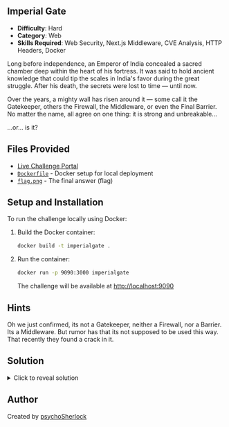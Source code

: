 ## Imperial Gate

- **Difficulty**: Hard
- **Category**: Web
- **Skills Required**: Web Security, Next.js Middleware, CVE Analysis, HTTP Headers, Docker

Long before independence, an Emperor of India concealed a sacred chamber deep within the heart of his fortress. It was said to hold ancient knowledge that could tip the scales in India's favor during the great struggle. After his death, the secrets were lost to time — until now.

Over the years, a mighty wall has risen around it — some call it the Gatekeeper, others the Firewall, the Middleware, or even the Final Barrier. No matter the name, all agree on one thing: it is strong and unbreakable…

...or... is it?

## Files Provided

- [Live Challenge Portal](http://challenges.mcsc.space:6969/)
- [`Dockerfile`](./Dockerfile) - Docker setup for local deployment
- [`flag.png`](./flag.png) - The final answer (flag)

## Setup and Installation

To run the challenge locally using Docker:

1. Build the Docker container:
   ```bash
   docker build -t imperialgate .
   ```
2. Run the container:
   ```bash
   docker run -p 9090:3000 imperialgate
   ```
   The challenge will be available at [http://localhost:9090](http://localhost:9090)

## Hints

Oh we just confirmed, its not a Gatekeeper, neither a Firewall, nor a Barrier. Its a Middleware. But rumor has that its not supposed to be used this way. That recently they found a crack in it.

## Solution

<details>
<summary>Click to reveal solution</summary>

### Analysis Approach

1. Observe the challenge and note the Next.js version and middleware hints
2. Research CVE-2025-29927 and learn about the header-based middleware bypass
3. Identify that `/will` is protected by middleware and redirects to `/unauthorized`
4. Use the header `x-middleware-subrequest:middleware:middleware:middleware:middleware:middleware` to bypass the middleware
5. Access `/will` with the header to reveal the flag

### Step-by-Step Solution

#### Step 1: Access the Challenge

- Go to [http://challenges.mcsc.space:6969/](http://challenges.mcsc.space:6969/)
- Notice the "Enter the secret chamber" button redirects to `/will` but you are sent to `/unauthorized`

#### Step 2: Research the Vulnerability

- The challenge references "Middleware" and Next.js v14.0.0
- Find CVE-2025-29927 and read [this article](https://securitylabs.datadoghq.com/articles/nextjs-middleware-auth-bypass/)

#### Step 3: Bypass the Middleware

- Use a tool like Burp Suite, Postman, or browser extension to intercept the request to `/will`
- Add the header:
  ```
  x-middleware-subrequest:middleware:middleware:middleware:middleware:middleware
  ```
- Forward the request and you will see the flag

#### Step 4: View the Flag

- The flag is presented as an image:

![Flag](./flag.png)

</details>

## Author

Created by [psychoSherlock](https://github.com/psychoSherlock)
